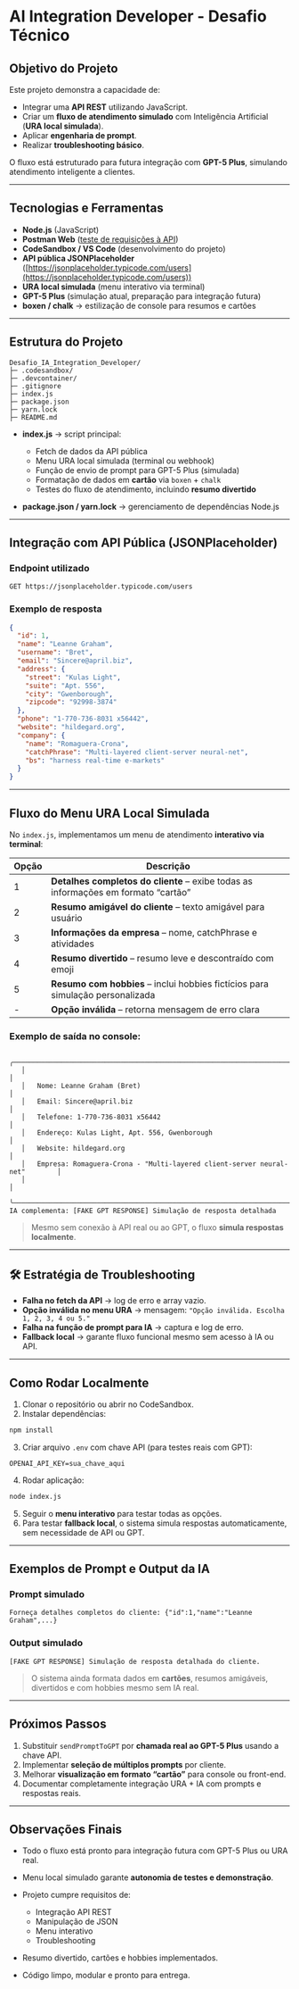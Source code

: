 # AI Integration Developer - Desafio Técnico

## Objetivo do Projeto

Este projeto demonstra a capacidade de:

* Integrar uma **API REST** utilizando JavaScript.
* Criar um **fluxo de atendimento simulado** com Inteligência Artificial (**URA local simulada**).
* Aplicar **engenharia de prompt**.
* Realizar **troubleshooting básico**.

O fluxo está estruturado para futura integração com **GPT-5 Plus**, simulando atendimento inteligente a clientes.

---

## Tecnologias e Ferramentas

* **Node.js** (JavaScript)
* **Postman Web** ([teste de requisições à API](https://web.postman.co/))
* **CodeSandbox / VS Code** (desenvolvimento do projeto)
* **API pública JSONPlaceholder** ([https://jsonplaceholder.typicode.com/users](https://jsonplaceholder.typicode.com/users))
* **URA local simulada** (menu interativo via terminal)
* **GPT-5 Plus** (simulação atual, preparação para integração futura)
* **boxen / chalk** → estilização de console para resumos e cartões

---

## Estrutura do Projeto

```
Desafio_IA_Integration_Developer/
├─ .codesandbox/
├─ .devcontainer/
├─ .gitignore
├─ index.js
├─ package.json
├─ yarn.lock
├─ README.md
```

* **index.js** → script principal:

  * Fetch de dados da API pública
  * Menu URA local simulada (terminal ou webhook)
  * Função de envio de prompt para GPT-5 Plus (simulada)
  * Formatação de dados em **cartão** via `boxen` + `chalk`
  * Testes do fluxo de atendimento, incluindo **resumo divertido**
* **package.json / yarn.lock** → gerenciamento de dependências Node.js

---

## Integração com API Pública (JSONPlaceholder)

### Endpoint utilizado

```http
GET https://jsonplaceholder.typicode.com/users
```

### Exemplo de resposta

```json
{
  "id": 1,
  "name": "Leanne Graham",
  "username": "Bret",
  "email": "Sincere@april.biz",
  "address": {
    "street": "Kulas Light",
    "suite": "Apt. 556",
    "city": "Gwenborough",
    "zipcode": "92998-3874"
  },
  "phone": "1-770-736-8031 x56442",
  "website": "hildegard.org",
  "company": {
    "name": "Romaguera-Crona",
    "catchPhrase": "Multi-layered client-server neural-net",
    "bs": "harness real-time e-markets"
  }
}
```

---

## Fluxo do Menu URA Local Simulada

No `index.js`, implementamos um menu de atendimento **interativo via terminal**:

| Opção | Descrição                                                                          |
| ----- | ---------------------------------------------------------------------------------- |
| 1     | **Detalhes completos do cliente** – exibe todas as informações em formato “cartão” |
| 2     | **Resumo amigável do cliente** – texto amigável para usuário                       |
| 3     | **Informações da empresa** – nome, catchPhrase e atividades                        |
| 4     | **Resumo divertido** – resumo leve e descontraído com emoji                        |
| 5     | **Resumo com hobbies** – inclui hobbies fictícios para simulação personalizada     |
| -     | **Opção inválida** – retorna mensagem de erro clara                                |

### Exemplo de saída no console:

```text
   ╭──────────────────────────────────────────────────────────────────────────────╮
   │                                                                              │
   │   Nome: Leanne Graham (Bret)                                                 │
   │   Email: Sincere@april.biz                                                   │
   │   Telefone: 1-770-736-8031 x56442                                            │
   │   Endereço: Kulas Light, Apt. 556, Gwenborough                               │
   │   Website: hildegard.org                                                     │
   │   Empresa: Romaguera-Crona - "Multi-layered client-server neural-net"        │
   │                                                                              │
   ╰──────────────────────────────────────────────────────────────────────────────╯
IA complementa: [FAKE GPT RESPONSE] Simulação de resposta detalhada
```

> Mesmo sem conexão à API real ou ao GPT, o fluxo **simula respostas localmente**.

---

## 🛠 Estratégia de Troubleshooting

* **Falha no fetch da API** → log de erro e array vazio.
* **Opção inválida no menu URA** → mensagem: `"Opção inválida. Escolha 1, 2, 3, 4 ou 5."`
* **Falha na função de prompt para IA** → captura e log de erro.
* **Fallback local** → garante fluxo funcional mesmo sem acesso à IA ou API.

---

## Como Rodar Localmente

1. Clonar o repositório ou abrir no CodeSandbox.
2. Instalar dependências:

```bash
npm install
```

3. Criar arquivo `.env` com chave API (para testes reais com GPT):

```
OPENAI_API_KEY=sua_chave_aqui
```

4. Rodar aplicação:

```bash
node index.js
```

5. Seguir o **menu interativo** para testar todas as opções.
6. Para testar **fallback local**, o sistema simula respostas automaticamente, sem necessidade de API ou GPT.

---

## Exemplos de Prompt e Output da IA

### Prompt simulado

```text
Forneça detalhes completos do cliente: {"id":1,"name":"Leanne Graham",...}
```

### Output simulado

```text
[FAKE GPT RESPONSE] Simulação de resposta detalhada do cliente.
```

> O sistema ainda formata dados em **cartões**, resumos amigáveis, divertidos e com hobbies mesmo sem IA real.

---

## Próximos Passos

1. Substituir `sendPromptToGPT` por **chamada real ao GPT-5 Plus** usando a chave API.
2. Implementar **seleção de múltiplos prompts** por cliente.
3. Melhorar **visualização em formato “cartão”** para console ou front-end.
4. Documentar completamente integração URA + IA com prompts e respostas reais.

---

## Observações Finais

* Todo o fluxo está pronto para integração futura com GPT-5 Plus ou URA real.
* Menu local simulado garante **autonomia de testes e demonstração**.
* Projeto cumpre requisitos de:

  * Integração API REST
  * Manipulação de JSON
  * Menu interativo
  * Troubleshooting
* Resumo divertido, cartões e hobbies implementados.
* Código limpo, modular e pronto para entrega.

